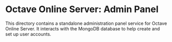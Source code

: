 Octave Online Server: Admin Panel
=================================

This directory contains a standalone administration panel service for Octave Online Server. It interacts with the MongoDB database to help create and set up user accounts.
